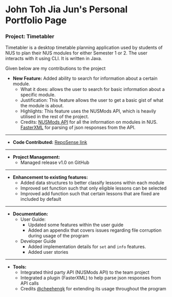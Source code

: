 # John Toh Jia Jun's Personal Portfolio Page

### Project: Timetabler

Timetabler is a desktop timetable planning application used by students of NUS to plan their NUS modules for either Semester 1 or 2. The user interacts with it using CLI. It is written in Java.




Given below are my contributions to the project
* **New Feature:** Added ability to search for information about a certain module.
    * What it does: allows the user to search for basic information about a specific module.
    * Justification: This feature allows the user to get a basic gist of what the module is about.
    * Highlights: This feature uses the NUSMods API, which is heavily utilised in the rest of the project.
    * Credits: [NUSMods API](https://api.nusmods.com/v2/) for all the information on modules in NUS.
      [FasterXML](https://github.com/FasterXML/jackson) for parsing of json responses from the API.

---

* **Code Contributed:** [RepoSense link](https://nus-cs2113-ay2223s1.github.io/tp-dashboard/?search=&sort=groupTitle&sortWithin=title&timeframe=commit&mergegroup=&groupSelect=groupByRepos&breakdown=true&checkedFileTypes=docs~functional-code~test-code~other&since=2022-09-16&tabOpen=true&tabType=authorship&tabAuthor=jjtoh&tabRepo=AY2223S1-CS2113-T17-3%2Ftp%5Bmaster%5D&authorshipIsMergeGroup=false&authorshipFileTypes=docs~functional-code~test-code~other&authorshipIsBinaryFileTypeChecked=false&authorshipIsIgnoredFilesChecked=false)

---

* **Project Management:**
    * Managed release v1.0 on GitHub

---

* **Enhancement to existing features:**
  * Added data structures to better classify lessons within each module
  * Improved set function such that only eligible lessons can be selected
  * Improved add function such that certain lessons that are fixed are included by default

---

* **Documentation:**
  * User Guide:
    * Updated some features within the user guide
    * Added an appendix that covers issues regarding file corruption during usage of the program
  * Developer Guide
    * Added implementation details for `set` and `info` features.
    * Added user stories

---

* **Tools:**
    * Integrated third party API (NUSMods API) to the team project
    * Integrated a plugin (FasterXML) to help parse json responses from API calls
    * Credits [@cheehengk](https://github.com/cheehengk) for extending its usage throughout the program